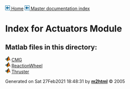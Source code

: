 [![\<](../../../left.png) Home](../../../../index.md)     [![\<](../../../left.png) Master documentation index](../../../../documentation.html)
  

# Index for Actuators Module

## Matlab files in this directory:


  ![](../../../matlabicon.gif) [CMG](CMG.md)                       
  ![](../../../matlabicon.gif) [ReactionWheel](ReactionWheel.md)   
  ![](../../../matlabicon.gif) [Thruster](Thruster.md)             




Generated on Sat 27Feb2021 18:48:31 by
**[m2html](http://www.artefact.tk/software/matlab/m2html/ "Matlab Documentation in HTML")**
© 2005